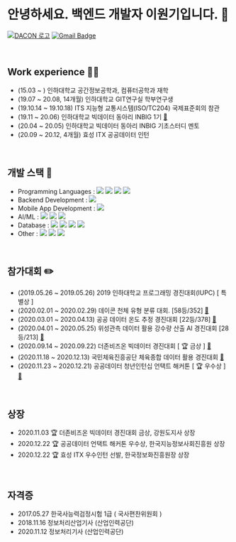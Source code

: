 # 안녕하세요. 백엔드 개발자 이원기입니다. 👋

[![DACON 로고](https://user-images.githubusercontent.com/48685242/102975677-c5e24d80-4543-11eb-8c38-c129f1ea2580.png)](https://dacon.io/myprofile/400467/home/) [![Gmail Badge](https://img.shields.io/badge/Gmail-d14836?style=flat-square&logo=Gmail&logoColor=white&link=mailto:wglee0732@gmail.com)](mailto:wglee0732@gmail.com) 

<br>

## Work experience 🏃‍♂️

  - (15.03 ~ ) 인하대학교 공간정보공학과, 컴퓨터공학과 재학
  - (19.07 ~ 20.08, 14개월) 인하대학교 GIT연구실 학부연구생
  - (19.10.14 ~ 19.10.18) ITS 지능형 교통시스템(ISO/TC204) 국제표준회의 참관
  - (19.11 ~ 20.06) 인하대학교 빅데이터 동아리 INBIG 1기 [🔗](https://inbig.github.io/)
  - (20.04 ~ 20.05) 인하대학교 빅데이터 동아리 INBIG 기초스터디 멘토
  - (20.09 ~ 20.12, 4개월) 효성 ITX 공공데이터 인턴

<br>

## 개발 스택 🧩

  - Programming Languages : ![](	https://img.shields.io/badge/C%2B%2B-00599C?style=for-the-badge&logo=c%2B%2B&logoColor=white) ![](	https://img.shields.io/badge/Python-3766AB?style=for-the-badge&logo=Python&logoColor=white) ![](	https://img.shields.io/badge/Java-ED8B00?style=for-the-badge&logo=java&logoColor=white)  ![](	https://img.shields.io/badge/Javascript-ffb13b?style=for-the-badge&logo=javascript&logoColor=white)
  - Backend Development : ![](	https://img.shields.io/badge/SpringBoot-6DB33F?style=for-the-badge&logo=Spring&logoColor=white)
  - Mobile App Development : ![](	https://img.shields.io/badge/Android-3DDC84?style=for-the-badge&logo=Android&logoColor=white)
  - AI/ML : ![](	https://img.shields.io/badge/OpenCV-6C3EE8?style=for-the-badge&logo=OpenCV&logoColor=white) ![](	https://img.shields.io/badge/TensorFlow-FF6F00?style=for-the-badge&logo=TensorFlow&logoColor=white) ![](	https://img.shields.io/badge/scikit_learn-F7931E?style=for-the-badge&logo=scikit+learn&logoColor=white) 
  - Database : ![](	https://img.shields.io/badge/MySQL-4479A1?style=for-the-badge&logo=MySQL&logoColor=white) ![](	https://img.shields.io/badge/PostgreSQL-336791?style=for-the-badge&logo=PostgreSQL&logoColor=white) ![](	https://img.shields.io/badge/SQLite-003B57?style=for-the-badge&logo=SQLite&logoColor=white) ![](	https://img.shields.io/badge/MariaDB-003545?style=for-the-badge&logo=MariaDB&logoColor=white) 
  - Other :  ![](	https://img.shields.io/badge/Git-F05032?style=for-the-badge&logo=Git&logoColor=white) ![](	https://img.shields.io/badge/Linux-FCC624?style=for-the-badge&logo=Linux&logoColor=white) ![](	https://img.shields.io/badge/Amazon_AWS-232F3E?style=for-the-badge&logo=Amazon+AWS&logoColor=white)

<br>

## 참가대회 ✏️

  - (2019.05.26 ~ 2019.05.26) 2019 인하대학교 프로그래밍 경진대회(IUPC) [ 특별상 ]
  - (2020.02.01 ~ 2020.02.29) 데이콘 천체 유형 분류 대회. [58등/352] [🔗](https://github.com/Leewongi0731/DACON_CelestialClassification)
  - (2020.03.01 ~ 2020.04.13) 공공 데이터 온도 추정 경진대회 [22등/378] [🔗](https://github.com/Leewongi0731/DACON_MeasuringTemperature)
  - (2020.04.01 ~ 2020.05.25) 위성관측 데이터 활용 강수량 산출 AI 경진대회 [28등/213] [🔗](https://github.com/Leewongi0731/DACON_PredictionPrecipitation)
  - (2020.09.14 ~ 2020.09.22) 더존비즈온 빅데이터 경진대회 [ 🏆 금상 ]  [🔗](https://github.com/Leewongi0731/BigdataCompetition)
  - (2020.11.18 ~ 2020.12.13) 국민체육진흥공단 체육종합 데이터 활용 경진대회 [🔗](https://github.com/Leewongi0731/DataCompetition_ExercisePharmacist)
  - (2020.11.23 ~ 2020.12.21) 공공데이터 청년인턴십 언택트 해커톤 [ 🏆 우수상 ] [🔗](https://github.com/Leewongi0731/PublicDataHackerton_SeeNear)

<br>

## 상장

  - 2020.11.03 🏆 더존비즈온 빅데이터 경진대회 금상, 강원도지사 상장
  - 2020.12.22 🏆 공공데이터 언택트 해커톤 우수상, 한국지능정보사회진흥원 상장
  - 2020.12.22 🏆 효성 ITX 우수인턴 선발, 한국정보화진흥원장 상장

<br>

## 자격증
  - 2017.05.27 한국사능력검정시험 1급 ( 국사편찬위원회 )
  - 2018.11.16 정보처리산업기사 (산업인력공단)
  - 2020.11.12 정보처리기사 (산업인력공단)